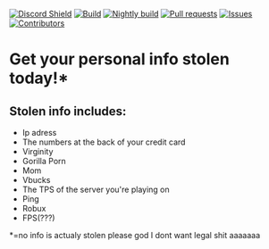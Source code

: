 [![Discord Shield](https://discordapp.com/api/guilds/844468711761903627/widget.png)](https://discord.gg/uXvPJC8wxC)
[![Build](https://img.shields.io/github/workflow/status/Niehein/CyanideHack/Build?label=Build)](https://github.com/Niehein/CyanideHack/actions/workflows/build.yml)
[![Nightly build](https://img.shields.io/github/workflow/status/Niehein/CyanideHack/Nightly%20build?label=Nightly%20Build)](https://github.com/Niehein/CyanideHack/actions/workflows/nightly.yml)
[![Pull requests](https://img.shields.io/github/issues-pr/Niehein/CyanideHack?label=Pull%20requests)](https://github.com/Niehein/CyanideHack/pulls)
[![Issues](https://img.shields.io/github/issues/Niehein/CyanideHack?label=Issues)](https://github.com/Niehein/CyanideHack/issues)
[![Contributors](https://img.shields.io/github/contributors/Niehein/CyanideHack?label=Contributors)](https://github.com/Niehein/CyanideHack/graphs/contributors)


# Get your personal info stolen today!*
## Stolen info includes:
- Ip adress
- The numbers at the back of your credit card
- Virginity
- Gorilla Porn
- Mom
- Vbucks
- The TPS of the server you're playing on
- Ping
- Robux
- FPS(???)

\*=no info is actualy stolen please god I dont want legal shit aaaaaaa



